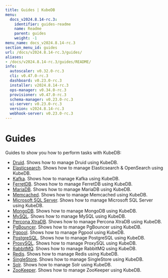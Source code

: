 ```yaml
---
title: Guides | KubeDB
menu:
  docs_v2024.8.14-rc.3:
    identifier: guides-readme
    name: Readme
    parent: guides
    weight: -1
menu_name: docs_v2024.8.14-rc.3
section_menu_id: guides
url: /docs/v2024.8.14-rc.3/guides/
aliases:
- /docs/v2024.8.14-rc.3/guides/README/
info:
  autoscaler: v0.32.0-rc.3
  cli: v0.47.0-rc.3
  dashboard: v0.23.0-rc.3
  installer: v2024.8.14-rc.3
  ops-manager: v0.34.0-rc.3
  provisioner: v0.47.0-rc.3
  schema-manager: v0.23.0-rc.3
  ui-server: v0.23.0-rc.3
  version: v2024.8.14-rc.3
  webhook-server: v0.23.0-rc.3
---
```


# Guides

Guides to show you how to perform tasks with KubeDB:
- [Druid](/docs/v2024.8.14-rc.3/guides/kafka/README). Shows how to manage Druid using KubeDB.
- [Elasticsearch](/docs/v2024.8.14-rc.3/guides/elasticsearch/README). Shows how to manage Elasticsearch & OpenSearch using KubeDB.
- [Kafka](/docs/v2024.8.14-rc.3/guides/kafka/README). Shows how to manage Kafka using KubeDB.
- [FerretDB](/docs/v2024.8.14-rc.3/guides/ferretdb/README). Shows how to manage FerretDB using KubeDB.
- [MariaDB](/docs/v2024.8.14-rc.3/guides/mariadb). Shows how to manage MariaDB using KubeDB.
- [Memcached](/docs/v2024.8.14-rc.3/guides/memcached/README). Shows how to manage Memcached using KubeDB.
- [Microsoft SQL Server](/docs/v2024.8.14-rc.3/guides/mssqlserver/README). Shows how to manage Microsoft SQL Server using KubeDB.
- [MongoDB](/docs/v2024.8.14-rc.3/guides/mongodb/README). Shows how to manage MongoDB using KubeDB.
- [MySQL](/docs/v2024.8.14-rc.3/guides/mysql/README). Shows how to manage MySQL using KubeDB.
- [Percona XtraDB](/docs/v2024.8.14-rc.3/guides/percona-xtradb/README). Shows how to manage Percona XtraDB using KubeDB.
- [PgBouncer](/docs/v2024.8.14-rc.3/guides/pgbouncer/README). Shows how to manage PgBouncer using KubeDB.
- [Pgpool](/docs/v2024.8.14-rc.3/guides/pgpool/README). Shows how to manage Pgpool using KubeDB.
- [PostgreSQL](/docs/v2024.8.14-rc.3/guides/postgres/README). Shows how to manage PostgreSQL using KubeDB.
- [ProxySQL](/docs/v2024.8.14-rc.3/guides/proxysql/README). Shows how to manage ProxySQL using KubeDB.
- [RabbitMQ](/docs/v2024.8.14-rc.3/guides/rabbitmq/README). Shows how to manage RabbitMQ using KubeDB.
- [Redis](/docs/v2024.8.14-rc.3/guides/redis/README). Shows how to manage Redis using KubeDB.
- [SingleStore](/docs/v2024.8.14-rc.3/guides/singlestore/README). Shows how to manage SingleStore using KubeDB.
- [Solr](/docs/v2024.8.14-rc.3/guides/solr/README). Shows how to manage Solr using KubeDB.
- [ZooKeeper](/docs/v2024.8.14-rc.3/guides/zookeeper/README). Shows how to manage ZooKeeper using KubeDB.
